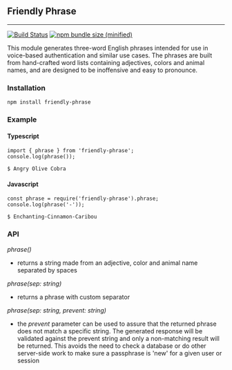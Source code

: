 ## Friendly Phrase
---
[![Build Status](https://img.shields.io/travis/robeberhardt/friendly-phrase/master.svg)](https://travis-ci.org/robeberhardt/friendly-phrase)
[![npm bundle size (minified)](https://img.shields.io/bundlephobia/min/react.svg)](https://github.com/robeberhardt/friendly-phrase)


This module generates three-word English phrases intended for use in voice-based authentication and similar use cases. The phrases are built from hand-crafted word lists containing adjectives, colors and animal names, and are designed to be inoffensive and easy to pronounce.

### Installation
`npm install friendly-phrase`

### Example
#### Typescript
```
import { phrase } from 'friendly-phrase';
console.log(phrase());

$ Angry Olive Cobra
```

#### Javascript
```
const phrase = require('friendly-phrase').phrase;
console.log(phrase('-'));

$ Enchanting-Cinnamon-Caribou
```

### API
_phrase()_
- returns a string made from an adjective, color and animal name separated by spaces

_phrase(sep: string)_
- returns a phrase with custom separator

_phrase(sep: string, prevent: string)_
- the _prevent_ parameter can be used to assure that the returned phrase does not match a specific string. The generated response will be validated against the prevent string and only a non-matching result will be returned. This avoids the need to check a database or do other server-side work to make sure a passphrase is 'new' for a given user or session